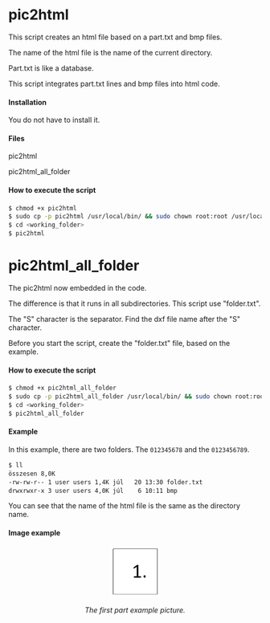 # pic2html

This script creates an html file based on a part.txt and bmp files.

The name of the html file is the name of the current directory.

Part.txt is like a database. 

This script integrates part.txt lines and bmp files into html code.

#### Installation

You do not have to install it.

#### Files

pic2html

pic2html_all_folder

#### How to execute the script

```sh
$ chmod +x pic2html
$ sudo cp -p pic2html /usr/local/bin/ && sudo chown root:root /usr/local/bin/*
$ cd <working_folder>
$ pic2html
```

# pic2html_all_folder

The pic2html now embedded in the code.

The difference is that it runs in all subdirectories. This script use "folder.txt".

The "S" character is the separator. Find the dxf file name after the "S" character.

Before you start the script, create the "folder.txt" file, based on the example. 

#### How to execute the script

```sh
$ chmod +x pic2html_all_folder
$ sudo cp -p pic2html_all_folder /usr/local/bin/ && sudo chown root:root /usr/local/bin/*
$ cd <working_folder>
$ pic2html_all_folder

```

#### Example

In this example, there are two folders. The ```012345678``` and the ```0123456789```.

```sh
$ ll
összesen 8,0K
-rw-rw-r-- 1 user users 1,4K júl   20 13:30 folder.txt
drwxrwxr-x 3 user users 4,0K júl    6 10:11 bmp

```
You can see that the name of the html file is the same as the directory name.

#### Image example

<p align="center">
<img src="bmp/AM_BV_lv8_10_1234_1.BMP" width="20%">
<div align="center"><i>The first part example picture.</i></div>
</p>

